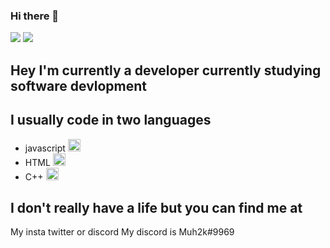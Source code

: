 ### Hi there 👋
![](https://hit.yhype.me/github/profile?account_id=71465760)
![](https://komarev.com/ghpvc/?username=mu2hk&color=blueviolet)
## Hey I'm currently a developer currently studying software devlopment

## I usually code in two languages
* javascript <img src="https://miro.medium.com/max/1838/1*6ahbWjp_g9hqhaTDSJOL1Q.png" alt="javascript LOGO" width="20" height="20"/>
* HTML <img src="https://cdn0.iconfinder.com/data/icons/IS_html5-icons/512/logo.png" alt="HTML LOGO" width="20" height="20"/>
* C++ <img src="https://upload.wikimedia.org/wikipedia/commons/thumb/1/18/ISO_C%2B%2B_Logo.svg/1200px-ISO_C%2B%2B_Logo.svg.png" alt="HTML LOGO" width="20" height="20"/>

## I don't really have a life but you can find me at 
My insta twitter or discord
My discord is Muh2k#9969
